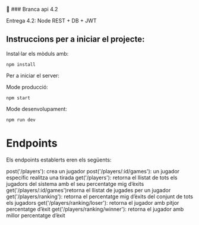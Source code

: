 🧬 ### Branca api 4.2

Entrega 4.2: Node REST + DB + JWT

## Instruccions per a iniciar el projecte:

Instal·lar els mòduls amb:

```
npm install
```

Per a iniciar el server:

Mode producció:


```
npm start
```

Mode desenvolupament:

```
npm run dev
```

# Endpoints 

Els endpoints establerts eren els següents:

post('/players'): crea un jugador
post('/players/:id/games'): un jugador específic realitza una tirada 
get('/players'): retorna el llistat de tots els jugadors del sistema amb el seu percentatge mig d’èxits
get('/players/:id/games')retorna el llistat de jugades per un jugador
get('/players/ranking'): retorna el percentatge mig d’èxits del conjunt de tots els jugadors
get('/players/ranking/loser'): retorna el jugador amb pitjor percentatge d’èxit
get('/players/ranking/winner'): retorna el jugador amb millor percentatge d’èxit

